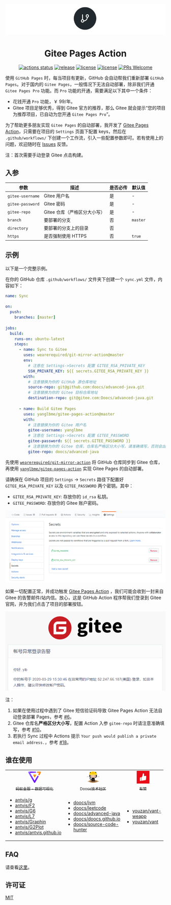 <p align="center">
  <a href="https://github.com/yanglbme/gitee-pages-action">
    <img src="./images/logo.png">
  </a>
</p>
<h1 align="center">Gitee Pages Action</h1>

<div align="center">

[![actions status](https://github.com/yanglbme/gitee-pages-action/workflows/Lint/badge.svg)](https://github.com/yanglbme/gitee-pages-action/actions) [![release](https://img.shields.io/github/v/release/yanglbme/gitee-pages-action.svg)](../../releases) [![license](https://badgen.net/github/license/yanglbme/gitee-pages-action)](./LICENSE) [![license](https://badgen.net/badge/faq/here/blue)](https://github.com/yanglbme/gitee-pages-action/wiki/FAQ) [![PRs Welcome](https://badgen.net/badge/PRs/welcome/green)](../../pulls)

</div>

使用 `GitHub Pages` 时，每当项目有更新，GitHub 会自动帮我们重新部署 `GitHub Pages`。对于国内的 `Gitee Pages`，一般情况下无法自动部署，除非我们开通 `Gitee Pages Pro` 功能。而 `Pro` 功能的开通，需要满足以下其中一个条件：

- 花钱开通 `Pro` 功能，￥ 99/年。
- Gitee 项目足够优秀，得到 Gitee 官方的推荐，那么 Gitee 就会提示“您的项目为推荐项目，已自动为您开通 `Gitee Pages Pro`”。

为了帮助更多朋友实现 `Gitee Pages` 的自动部署，我开发了 [Gitee Pages Action](https://github.com/marketplace/actions/gitee-pages-action)，只需要在项目的 `Settings` 页面下配置 keys，然后在 `.github/workflows/` 下创建一个工作流，引入一些配置参数即可。若有使用上的问题，欢迎随时在 [Issues](https://github.com/yanglbme/gitee-pages-action/issues) 反馈。

注：首次需要手动登录 Gitee 点击构建。

## 入参

| 参数             | 描述                         | 是否必传 | 默认值   |
| ---------------- | ---------------------------- | -------- | -------- |
| `gitee-username` | Gitee 用户名                 | 是       | -        |
| `gitee-password` | Gitee 密码                   | 是       | -        |
| `gitee-repo`     | Gitee 仓库（严格区分大小写） | 是       | -        |
| `branch`         | 要部署的分支                 | 否       | `master` |
| `directory`      | 要部署的分支上的目录         | 否       |          |
| `https`          | 是否强制使用 HTTPS           | 否       | `true`   |

## 示例

以下是一个完整示例。

在你的 GitHub 仓库 `.github/workflows/` 文件夹下创建一个 `sync.yml` 文件，内容如下：

```yml
name: Sync

on:
  push:
    branches: [master]

jobs:
  build:
    runs-on: ubuntu-latest
    steps:
      - name: Sync to Gitee
        uses: wearerequired/git-mirror-action@master
        env:
          # 注意在 Settings->Secrets 配置 GITEE_RSA_PRIVATE_KEY
          SSH_PRIVATE_KEY: ${{ secrets.GITEE_RSA_PRIVATE_KEY }}
        with:
          # 注意替换为你的 GitHub 源仓库地址
          source-repo: git@github.com:doocs/advanced-java.git
          # 注意替换为你的 Gitee 目标仓库地址
          destination-repo: git@gitee.com:Doocs/advanced-java.git

      - name: Build Gitee Pages
        uses: yanglbme/gitee-pages-action@master
        with:
          # 注意替换为你的 Gitee 用户名
          gitee-username: yanglbme
          # 注意在 Settings->Secrets 配置 GITEE_PASSWORD
          gitee-password: ${{ secrets.GITEE_PASSWORD }}
          # 注意替换为你的 Gitee 仓库，仓库名严格区分大小写，请准确填写，否则会出错
          gitee-repo: doocs/advanced-java
```

先使用 [`wearerequired/git-mirror-action`](https://github.com/wearerequired/git-mirror-action) 将 GitHub 仓库同步到 Gitee 仓库，再使用 [`yanglbme/gitee-pages-action`](https://github.com/yanglbme/gitee-pages-action) 实现 Gitee Pages 的自动部署。

请确保在 GitHub 项目的 `Settings` -> `Secrets` 路径下配置好 `GITEE_RSA_PRIVATE_KEY` 以及 `GITEE_PASSWORD` 两个密钥。其中：

- `GITEE_RSA_PRIVATE_KEY`: 存放你的 `id_rsa` 私钥。
- `GITEE_PASSWORD`: 存放你的 Gitee 账户密码。

![](/images/add_secrets.png)

如果一切配置正常，并成功触发 [Gitee Pages Action](https://github.com/marketplace/actions/gitee-pages-action) ，我们可能会收到一封来自 Gitee 的告警邮件/站内信。放心，这是 GitHub Action 程序帮我们登录到 Gitee 官网，并为我们点击了项目的部署按钮。

![](/images/gitee_warn.png)

注：

1. 如果在使用过程中遇到了 Gitee 短信验证码导致 Gitee Pages Action 无法自动登录部署 Pages，参考 [#6](https://github.com/yanglbme/gitee-pages-action/issues/6)。
2. Gitee 仓库名**严格区分大小写**，配置 Action 入参 `gitee-repo` 时请注意准确填写，参考 [#10](https://github.com/yanglbme/gitee-pages-action/issues/10)。
3. 若执行 Sync 过程中 Actions 提示 `Your push would publish a private email address.`，参考 [#18](https://github.com/yanglbme/gitee-pages-action/issues/18)。

## 谁在使用

<table>
  <tr>
    <td align="center" style="width: 80px;">
      <a href="https://github.com/antvis">
        <img src="./images/antv.png" style="width: 40px;"><br>
        <sub>蚂蚁金服 - 数据可视化</sub>
      </a>
    </td>
    <td align="center" style="width: 80px;">
      <a href="https://github.com/doocs">
        <img src="./images/doocs.png" style="width: 40px;"><br>
        <sub>Doocs技术社区</sub>
      </a>
    </td>
    <td align="center" style="width: 80px;">
      <a href="https://github.com/youzan">
        <img src="./images/youzan.jpg" style="width: 40px;"><br>
        <sub>有赞</sub>
      </a>
    </td>
  </tr>
  <tr>
    <td align="left" style="width: 80px;">
        <ul>
            <li><a href="https://github.com/antvis/g">antvis/g</a></li>
            <li><a href="https://github.com/antvis/F2">antvis/F2</a></li>
            <li><a href="https://github.com/antvis/G6">antvis/G6</a></li>
            <li><a href="https://github.com/antvis/L7">antvis/L7</a></li>
            <li><a href="https://github.com/antvis/Graphin">antvis/Graphin</a></li>
            <li><a href="https://github.com/antvis/G2Plot">antvis/G2Plot</a></li>
            <li><a href="https://github.com/antvis/antvis.github.io">antvis/antvis.github.io</a></li>
        </ul>
    </td>
    <td align="left" style="width: 80px;">
        <ul>
            <li><a href="https://github.com/doocs/jvm">doocs/jvm</a></li>
            <li><a href="https://github.com/doocs/leetcode">doocs/leetcode</a></li>
            <li><a href="https://github.com/doocs/advanced-java">doocs/advanced-java</a></li>
            <li><a href="https://github.com/doocs/doocs.github.io">doocs/doocs.github.io</a></li>
            <li><a href="https://github.com/doocs/source-code-hunter">doocs/source-code-hunter</a></li>
        </ul>
    </td>
    <td align="left" style="width: 80px;">
        <ul>
            <li><a href="https://github.com/youzan/vant-weapp">youzan/vant-weapp</a></li>
            <li><a href="https://github.com/youzan/vant">youzan/vant</a></li>
        </ul>
    </td>
  </tr>
</table>

## FAQ

请查看[这里](./FAQ.md)。

## 许可证

[MIT](LICENSE)